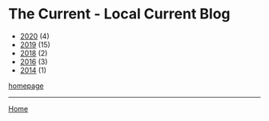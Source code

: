 # The Current - Local Current Blog

  * [2020](./the-current-local-current-blog-2020.md) (4)
  * [2019](./the-current-local-current-blog-2019.md) (15)
  * [2018](./the-current-local-current-blog-2018.md) (2)
  * [2016](./the-current-local-current-blog-2016.md) (3)
  * [2014](./the-current-local-current-blog-2014.md) (1)

[homepage](https://blog.thecurrent.org/)

----

[Home](../index.md)
